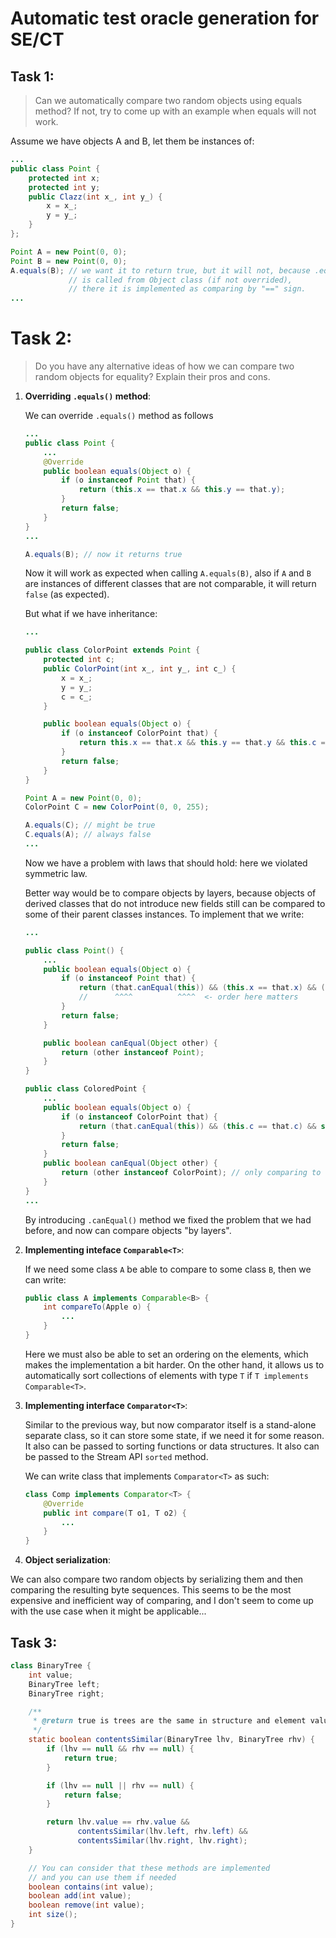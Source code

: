 # Automatic test oracle generation for SE/CT

## Task 1:
> Can we automatically compare two random objects using equals method?
If not, try to come up with an example when equals will not work.

Assume we have objects A and B, let them be instances of:

```java
...
public class Point {
    protected int x;
    protected int y;
    public Clazz(int x_, int y_) {
        x = x_;
        y = y_;
    }
};

Point A = new Point(0, 0);
Point B = new Point(0, 0);
A.equals(B); // we want it to return true, but it will not, because .equals() method
             // is called from Object class (if not overrided),
             // there it is implemented as comparing by "==" sign.
...
```


# Task 2:

>Do you have any alternative ideas of how we can compare two random objects for equality? Explain their pros and cons.

1. **Overriding `.equals()` method**:
    
    We can override `.equals()` method as follows
    
    ```java
    ...
    public class Point {
        ...
        @Override
        public boolean equals(Object o) {
            if (o instanceof Point that) {
                return (this.x == that.x && this.y == that.y);
            }
            return false;
        }
    }
    ...
    
    A.equals(B); // now it returns true
    ```
    
    Now it will work as expected when calling `A.equals(B)`, also if `A` and `B` are instances of different classes that are not comparable, it will return `false` (as expected).
    
    But what if we have inheritance:
    
    ```java
    ...
    
    public class ColorPoint extends Point {
        protected int c;
        public ColorPoint(int x_, int y_, int c_) {
            x = x_;
            y = y_;
            c = c_;
        }
    
        public boolean equals(Object o) {
            if (o instanceof ColorPoint that) {
                return this.x == that.x && this.y == that.y && this.c == that.c;
            }
            return false;
        }
    }
    
    Point A = new Point(0, 0);
    ColorPoint C = new ColorPoint(0, 0, 255);
    
    A.equals(C); // might be true
    C.equals(A); // always false
    ...
    ```
    
    Now we have a problem with laws that should hold: here we violated symmetric law.
    
    Better way would be to compare objects by layers, because objects of derived classes that do not introduce new fields still can be compared to some of their parent classes instances. To implement that we write:
    
    ```java
    ...
    
    public class Point() {
        ...
        public boolean equals(Object o) {
            if (o instanceof Point that) {
                return (that.canEqual(this)) && (this.x == that.x) && (this.y == that.y);
                //      ^^^^          ^^^^  <- order here matters
            }
            return false;
        }
    
        public boolean canEqual(Object other) {
            return (other instanceof Point);
        }
    }
    
    public class ColoredPoint {
        ...
        public boolean equals(Object o) {
            if (o instanceof ColorPoint that) {
                return (that.canEqual(this)) && (this.c == that.c) && super.equals(that);
            }
            return false;
        }
        public boolean canEqual(Object other) {
            return (other instanceof ColorPoint); // only comparing to the same class here
        }
    }
    ...
    ```
    
    By introducing `.canEqual()` method we fixed the problem that we had before, and now can compare objects "by layers".
2. **Implementing inteface `Comparable<T>`**:

    If we need some class `A` be able to compare to some class `B`, then we can write:  
    
    ```java
    public class A implements Comparable<B> {
        int compareTo(Apple o) {
            ...
        }
    }
    ```
    
    Here we must also be able to set an ordering on the elements, which makes the implementation a bit harder. On the other hand, it allows us to automatically sort collections of elements with type `T` if `T implements Comparable<T>`.

3. **Implementing interface `Comparator<T>`**:

    Similar to the previous way, but now comparator itself is a stand-alone separate class, so it can store some state, if we need it for some reason. It also can be passed to sorting functions or data structures. It also can be passed to the Stream API `sorted` method.
    
    We can write class that implements `Comparator<T>` as such:
    ```java
    class Comp implements Comparator<T> {
        @Override
        public int compare(T o1, T o2) {
            ...
        }
    }
    ```
4. **Object serialization**:

We can also compare two random objects by serializing them and then comparing the resulting byte sequences. This seems to be the most expensive and inefficient way of comparing, and I don't seem to come up with the use case when it might be applicable...

## Task 3:

```java
class BinaryTree {
    int value;
    BinaryTree left;
    BinaryTree right;

    /**
     * @return true is trees are the same in structure and element values, false otherwise
     */
    static boolean contentsSimilar(BinaryTree lhv, BinaryTree rhv) {
        if (lhv == null && rhv == null) {
            return true;
        }

        if (lhv == null || rhv == null) {
            return false;
        }

        return lhv.value == rhv.value &&
               contentsSimilar(lhv.left, rhv.left) &&
               contentsSimilar(lhv.right, lhv.right);
    }

    // You can consider that these methods are implemented
    // and you can use them if needed
    boolean contains(int value);
    boolean add(int value);
    boolean remove(int value);
    int size();
}
```